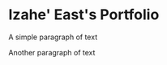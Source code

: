 <html>
    <head>
        <title>Test Page</title>
    </head>
    <body>
        <h1>Izahe' East's Portfolio</h1>
        <p>A simple paragraph of text</p>
        <p>Another paragraph of text</p>
    </body>
</html>
